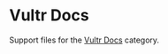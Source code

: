# Vultr Docs

Support files for the [Vultr Docs](https://www.vultr.com/docs/category/vultr-docs/) category.
